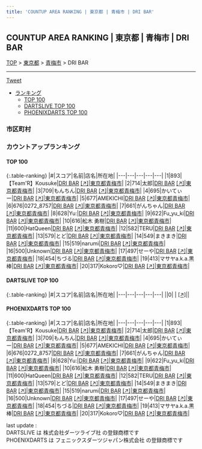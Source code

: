 ```yaml
---
title: 'COUNTUP AREA RANKING | 東京都 | 青梅市 | DRI BAR'
---
```

## COUNTUP AREA RANKING | 東京都 | 青梅市 | DRI BAR

[TOP](/darts/rank/) > [東京都](/darts/rank/東京都/) > [青梅市](/darts/rank/東京都/青梅市/) > DRI BAR

___

<a href="https://twitter.com/share?ref_src=twsrc%5Etfw" data-text="COUNTUP AREA RANKING | 東京都青梅市DRI BAR" class="twitter-share-button" data-hashtags="DARTSLIVE,PHOENIXDARTS,darts,ダーツ" data-show-count="false">Tweet</a>

* [ランキング](#カウントアップランキング)
    * [TOP 100](#top-100)
    * [DARTSLIVE TOP 100](#dartslive-top-100)
    * [PHOENIXDARTS TOP 100](#phoenixdarts-top-100)

### 市区町村

<ul>

</ul>

### カウントアップランキング

#### TOP 100



{:.table-ranking}
|#|スコア|名前|店名|所在地|
|---|---|---|---|---|
|1|893|<span class="rank-name-pd">【Team&#x27;R】Kousuke</span>|<a href="/darts/rank/shops/86631.html">DRI BAR</a> <a href="https://vs.phoenixdarts.com/jp/shop/shopDetailInfo/s_86631?s_seq=86631">[↗]</a>|<a href="/darts/rank/東京都/青梅市">東京都青梅市</a>|
|2|714|<span class="rank-name-pd">太郎</span>|<a href="/darts/rank/shops/86631.html">DRI BAR</a> <a href="https://vs.phoenixdarts.com/jp/shop/shopDetailInfo/s_86631?s_seq=86631">[↗]</a>|<a href="/darts/rank/東京都/青梅市">東京都青梅市</a>|
|3|709|<span class="rank-name-pd">もんちん</span>|<a href="/darts/rank/shops/86631.html">DRI BAR</a> <a href="https://vs.phoenixdarts.com/jp/shop/shopDetailInfo/s_86631?s_seq=86631">[↗]</a>|<a href="/darts/rank/東京都/青梅市">東京都青梅市</a>|
|4|695|<span class="rank-name-pd">かいてぃー</span>|<a href="/darts/rank/shops/86631.html">DRI BAR</a> <a href="https://vs.phoenixdarts.com/jp/shop/shopDetailInfo/s_86631?s_seq=86631">[↗]</a>|<a href="/darts/rank/東京都/青梅市">東京都青梅市</a>|
|5|677|<span class="rank-name-pd">AMEKICHI</span>|<a href="/darts/rank/shops/86631.html">DRI BAR</a> <a href="https://vs.phoenixdarts.com/jp/shop/shopDetailInfo/s_86631?s_seq=86631">[↗]</a>|<a href="/darts/rank/東京都/青梅市">東京都青梅市</a>|
|6|676|<span class="rank-name-pd">0272_8757</span>|<a href="/darts/rank/shops/86631.html">DRI BAR</a> <a href="https://vs.phoenixdarts.com/jp/shop/shopDetailInfo/s_86631?s_seq=86631">[↗]</a>|<a href="/darts/rank/東京都/青梅市">東京都青梅市</a>|
|7|661|<span class="rank-name-pd">がんちゃん</span>|<a href="/darts/rank/shops/86631.html">DRI BAR</a> <a href="https://vs.phoenixdarts.com/jp/shop/shopDetailInfo/s_86631?s_seq=86631">[↗]</a>|<a href="/darts/rank/東京都/青梅市">東京都青梅市</a>|
|8|628|<span class="rank-name-pd">Yu:</span>|<a href="/darts/rank/shops/86631.html">DRI BAR</a> <a href="https://vs.phoenixdarts.com/jp/shop/shopDetailInfo/s_86631?s_seq=86631">[↗]</a>|<a href="/darts/rank/東京都/青梅市">東京都青梅市</a>|
|9|622|<span class="rank-name-pd">Fu_yu_ki</span>|<a href="/darts/rank/shops/86631.html">DRI BAR</a> <a href="https://vs.phoenixdarts.com/jp/shop/shopDetailInfo/s_86631?s_seq=86631">[↗]</a>|<a href="/darts/rank/東京都/青梅市">東京都青梅市</a>|
|10|616|<span class="rank-name-pd">舩木 勇樹</span>|<a href="/darts/rank/shops/86631.html">DRI BAR</a> <a href="https://vs.phoenixdarts.com/jp/shop/shopDetailInfo/s_86631?s_seq=86631">[↗]</a>|<a href="/darts/rank/東京都/青梅市">東京都青梅市</a>|
|11|600|<span class="rank-name-pd">HatQueen</span>|<a href="/darts/rank/shops/86631.html">DRI BAR</a> <a href="https://vs.phoenixdarts.com/jp/shop/shopDetailInfo/s_86631?s_seq=86631">[↗]</a>|<a href="/darts/rank/東京都/青梅市">東京都青梅市</a>|
|12|582|<span class="rank-name-pd">TERU</span>|<a href="/darts/rank/shops/86631.html">DRI BAR</a> <a href="https://vs.phoenixdarts.com/jp/shop/shopDetailInfo/s_86631?s_seq=86631">[↗]</a>|<a href="/darts/rank/東京都/青梅市">東京都青梅市</a>|
|13|579|<span class="rank-name-pd">とど</span>|<a href="/darts/rank/shops/86631.html">DRI BAR</a> <a href="https://vs.phoenixdarts.com/jp/shop/shopDetailInfo/s_86631?s_seq=86631">[↗]</a>|<a href="/darts/rank/東京都/青梅市">東京都青梅市</a>|
|14|549|<span class="rank-name-pd">まきまき</span>|<a href="/darts/rank/shops/86631.html">DRI BAR</a> <a href="https://vs.phoenixdarts.com/jp/shop/shopDetailInfo/s_86631?s_seq=86631">[↗]</a>|<a href="/darts/rank/東京都/青梅市">東京都青梅市</a>|
|15|519|<span class="rank-name-pd">narumi</span>|<a href="/darts/rank/shops/86631.html">DRI BAR</a> <a href="https://vs.phoenixdarts.com/jp/shop/shopDetailInfo/s_86631?s_seq=86631">[↗]</a>|<a href="/darts/rank/東京都/青梅市">東京都青梅市</a>|
|16|500|<span class="rank-name-pd">Unknown</span>|<a href="/darts/rank/shops/86631.html">DRI BAR</a> <a href="https://vs.phoenixdarts.com/jp/shop/shopDetailInfo/s_86631?s_seq=86631">[↗]</a>|<a href="/darts/rank/東京都/青梅市">東京都青梅市</a>|
|17|497|<span class="rank-name-pd">せーや</span>|<a href="/darts/rank/shops/86631.html">DRI BAR</a> <a href="https://vs.phoenixdarts.com/jp/shop/shopDetailInfo/s_86631?s_seq=86631">[↗]</a>|<a href="/darts/rank/東京都/青梅市">東京都青梅市</a>|
|18|454|<span class="rank-name-pd">ちづる</span>|<a href="/darts/rank/shops/86631.html">DRI BAR</a> <a href="https://vs.phoenixdarts.com/jp/shop/shopDetailInfo/s_86631?s_seq=86631">[↗]</a>|<a href="/darts/rank/東京都/青梅市">東京都青梅市</a>|
|19|413|<span class="rank-name-pd">マサヤa.k.a.黒棒</span>|<a href="/darts/rank/shops/86631.html">DRI BAR</a> <a href="https://vs.phoenixdarts.com/jp/shop/shopDetailInfo/s_86631?s_seq=86631">[↗]</a>|<a href="/darts/rank/東京都/青梅市">東京都青梅市</a>|
|20|317|<span class="rank-name-pd">Kokoro♡</span>|<a href="/darts/rank/shops/86631.html">DRI BAR</a> <a href="https://vs.phoenixdarts.com/jp/shop/shopDetailInfo/s_86631?s_seq=86631">[↗]</a>|<a href="/darts/rank/東京都/青梅市">東京都青梅市</a>|


#### DARTSLIVE TOP 100



{:.table-ranking}
|#|スコア|名前|店名|所在地|
|---|---|---|---|---|
||0|<span class="rank-name-dl"> </span>|<a href="/darts/rank/shops/.html"></a> <a href="">[↗]</a>|<a href="/darts/rank//"></a>|


#### PHOENIXDARTS TOP 100



{:.table-ranking}
|#|スコア|名前|店名|所在地|
|---|---|---|---|---|
|1|893|<span class="rank-name-pd">【Team&#x27;R】Kousuke</span>|<a href="/darts/rank/shops/86631.html">DRI BAR</a> <a href="https://vs.phoenixdarts.com/jp/shop/shopDetailInfo/s_86631?s_seq=86631">[↗]</a>|<a href="/darts/rank/東京都/青梅市">東京都青梅市</a>|
|2|714|<span class="rank-name-pd">太郎</span>|<a href="/darts/rank/shops/86631.html">DRI BAR</a> <a href="https://vs.phoenixdarts.com/jp/shop/shopDetailInfo/s_86631?s_seq=86631">[↗]</a>|<a href="/darts/rank/東京都/青梅市">東京都青梅市</a>|
|3|709|<span class="rank-name-pd">もんちん</span>|<a href="/darts/rank/shops/86631.html">DRI BAR</a> <a href="https://vs.phoenixdarts.com/jp/shop/shopDetailInfo/s_86631?s_seq=86631">[↗]</a>|<a href="/darts/rank/東京都/青梅市">東京都青梅市</a>|
|4|695|<span class="rank-name-pd">かいてぃー</span>|<a href="/darts/rank/shops/86631.html">DRI BAR</a> <a href="https://vs.phoenixdarts.com/jp/shop/shopDetailInfo/s_86631?s_seq=86631">[↗]</a>|<a href="/darts/rank/東京都/青梅市">東京都青梅市</a>|
|5|677|<span class="rank-name-pd">AMEKICHI</span>|<a href="/darts/rank/shops/86631.html">DRI BAR</a> <a href="https://vs.phoenixdarts.com/jp/shop/shopDetailInfo/s_86631?s_seq=86631">[↗]</a>|<a href="/darts/rank/東京都/青梅市">東京都青梅市</a>|
|6|676|<span class="rank-name-pd">0272_8757</span>|<a href="/darts/rank/shops/86631.html">DRI BAR</a> <a href="https://vs.phoenixdarts.com/jp/shop/shopDetailInfo/s_86631?s_seq=86631">[↗]</a>|<a href="/darts/rank/東京都/青梅市">東京都青梅市</a>|
|7|661|<span class="rank-name-pd">がんちゃん</span>|<a href="/darts/rank/shops/86631.html">DRI BAR</a> <a href="https://vs.phoenixdarts.com/jp/shop/shopDetailInfo/s_86631?s_seq=86631">[↗]</a>|<a href="/darts/rank/東京都/青梅市">東京都青梅市</a>|
|8|628|<span class="rank-name-pd">Yu:</span>|<a href="/darts/rank/shops/86631.html">DRI BAR</a> <a href="https://vs.phoenixdarts.com/jp/shop/shopDetailInfo/s_86631?s_seq=86631">[↗]</a>|<a href="/darts/rank/東京都/青梅市">東京都青梅市</a>|
|9|622|<span class="rank-name-pd">Fu_yu_ki</span>|<a href="/darts/rank/shops/86631.html">DRI BAR</a> <a href="https://vs.phoenixdarts.com/jp/shop/shopDetailInfo/s_86631?s_seq=86631">[↗]</a>|<a href="/darts/rank/東京都/青梅市">東京都青梅市</a>|
|10|616|<span class="rank-name-pd">舩木 勇樹</span>|<a href="/darts/rank/shops/86631.html">DRI BAR</a> <a href="https://vs.phoenixdarts.com/jp/shop/shopDetailInfo/s_86631?s_seq=86631">[↗]</a>|<a href="/darts/rank/東京都/青梅市">東京都青梅市</a>|
|11|600|<span class="rank-name-pd">HatQueen</span>|<a href="/darts/rank/shops/86631.html">DRI BAR</a> <a href="https://vs.phoenixdarts.com/jp/shop/shopDetailInfo/s_86631?s_seq=86631">[↗]</a>|<a href="/darts/rank/東京都/青梅市">東京都青梅市</a>|
|12|582|<span class="rank-name-pd">TERU</span>|<a href="/darts/rank/shops/86631.html">DRI BAR</a> <a href="https://vs.phoenixdarts.com/jp/shop/shopDetailInfo/s_86631?s_seq=86631">[↗]</a>|<a href="/darts/rank/東京都/青梅市">東京都青梅市</a>|
|13|579|<span class="rank-name-pd">とど</span>|<a href="/darts/rank/shops/86631.html">DRI BAR</a> <a href="https://vs.phoenixdarts.com/jp/shop/shopDetailInfo/s_86631?s_seq=86631">[↗]</a>|<a href="/darts/rank/東京都/青梅市">東京都青梅市</a>|
|14|549|<span class="rank-name-pd">まきまき</span>|<a href="/darts/rank/shops/86631.html">DRI BAR</a> <a href="https://vs.phoenixdarts.com/jp/shop/shopDetailInfo/s_86631?s_seq=86631">[↗]</a>|<a href="/darts/rank/東京都/青梅市">東京都青梅市</a>|
|15|519|<span class="rank-name-pd">narumi</span>|<a href="/darts/rank/shops/86631.html">DRI BAR</a> <a href="https://vs.phoenixdarts.com/jp/shop/shopDetailInfo/s_86631?s_seq=86631">[↗]</a>|<a href="/darts/rank/東京都/青梅市">東京都青梅市</a>|
|16|500|<span class="rank-name-pd">Unknown</span>|<a href="/darts/rank/shops/86631.html">DRI BAR</a> <a href="https://vs.phoenixdarts.com/jp/shop/shopDetailInfo/s_86631?s_seq=86631">[↗]</a>|<a href="/darts/rank/東京都/青梅市">東京都青梅市</a>|
|17|497|<span class="rank-name-pd">せーや</span>|<a href="/darts/rank/shops/86631.html">DRI BAR</a> <a href="https://vs.phoenixdarts.com/jp/shop/shopDetailInfo/s_86631?s_seq=86631">[↗]</a>|<a href="/darts/rank/東京都/青梅市">東京都青梅市</a>|
|18|454|<span class="rank-name-pd">ちづる</span>|<a href="/darts/rank/shops/86631.html">DRI BAR</a> <a href="https://vs.phoenixdarts.com/jp/shop/shopDetailInfo/s_86631?s_seq=86631">[↗]</a>|<a href="/darts/rank/東京都/青梅市">東京都青梅市</a>|
|19|413|<span class="rank-name-pd">マサヤa.k.a.黒棒</span>|<a href="/darts/rank/shops/86631.html">DRI BAR</a> <a href="https://vs.phoenixdarts.com/jp/shop/shopDetailInfo/s_86631?s_seq=86631">[↗]</a>|<a href="/darts/rank/東京都/青梅市">東京都青梅市</a>|
|20|317|<span class="rank-name-pd">Kokoro♡</span>|<a href="/darts/rank/shops/86631.html">DRI BAR</a> <a href="https://vs.phoenixdarts.com/jp/shop/shopDetailInfo/s_86631?s_seq=86631">[↗]</a>|<a href="/darts/rank/東京都/青梅市">東京都青梅市</a>|


<div class="footer border-top border-gray-light mt-5 pt-3 text-right text-gray">
    last update : <span style="font-weight: italic" id="foot_last_modified"></span><br />
    DARTSLIVE は 株式会社ダーツライブ社 の登録商標です<br />
    PHOENIXDARTS は フェニックスダーツジャパン株式会社 の登録商標です<br />
</div>

<script src="https://cdnjs.cloudflare.com/ajax/libs/jquery.tablesorter/2.31.3/js/jquery.tablesorter.min.js" integrity="sha512-qzgd5cYSZcosqpzpn7zF2ZId8f/8CHmFKZ8j7mU4OUXTNRd5g+ZHBPsgKEwoqxCtdQvExE5LprwwPAgoicguNg==" crossorigin="anonymous" referrerpolicy="no-referrer"></script>
<link rel="stylesheet" href="https://cdnjs.cloudflare.com/ajax/libs/jquery.tablesorter/2.31.3/css/theme.default.min.css" integrity="sha512-wghhOJkjQX0Lh3NSWvNKeZ0ZpNn+SPVXX1Qyc9OCaogADktxrBiBdKGDoqVUOyhStvMBmJQ8ZdMHiR3wuEq8+w==" crossorigin="anonymous" referrerpolicy="no-referrer" />
<script>
$(function() {
    $(".table-ranking").tablesorter({sortList:[[0, 0]]});
    $("#foot_last_modified").text(formatDate(new Date(document.lastModified), 'yyyy-MM-dd HH:mm:ss'));
});
</script>

<script async src="https://platform.twitter.com/widgets.js" charset="utf-8"></script>